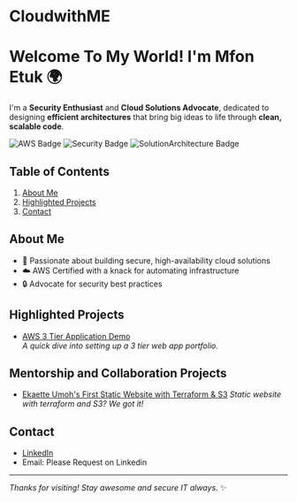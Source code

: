 # CloudwithME
# Welcome To My World! I'm Mfon Etuk 🌍 

I'm a **Security Enthusiast** and **Cloud Solutions Advocate**, dedicated to designing **efficient architectures** that bring big ideas to life through **clean, scalable code**.

![AWS Badge](https://img.shields.io/badge/AWS-Expert-orange)
![Security Badge](https://img.shields.io/badge/Security-Enthusiast-blue)
![SolutionArchitecture Badge](https://img.shields.io/badge/Architecture-Design-green)

## Table of Contents
1. [About Me](#about-me)
2. [Highlighted Projects](#highlighted-projects)
3. [Contact](#contact)

## About Me
- 🌟 Passionate about building secure, high-availability cloud solutions
- ☁️ AWS Certified with a knack for automating infrastructure
- 🔒 Advocate for security best practices

## Highlighted Projects
- [AWS 3 Tier Application Demo](https://github.com/CloudwithMazi/aws-3-tier-app)  
  *A quick dive into setting up a 3 tier web app portfolio.*

## Mentorship and Collaboration Projects
- [Ekaette Umoh's First Static Website with Terraform & S3](https://github.com/CloudwithMazi/EandMCollabSite/tree/main/StaticWebTF)
  *Static website with terraform and S3? We got it!* 

## Contact
- [LinkedIn](https://www.linkedin.com/in/mfon-etuk-8a9068b1)
- Email: Please Request on Linkedin 

---

_Thanks for visiting! Stay awesome and secure IT always._ ✨
